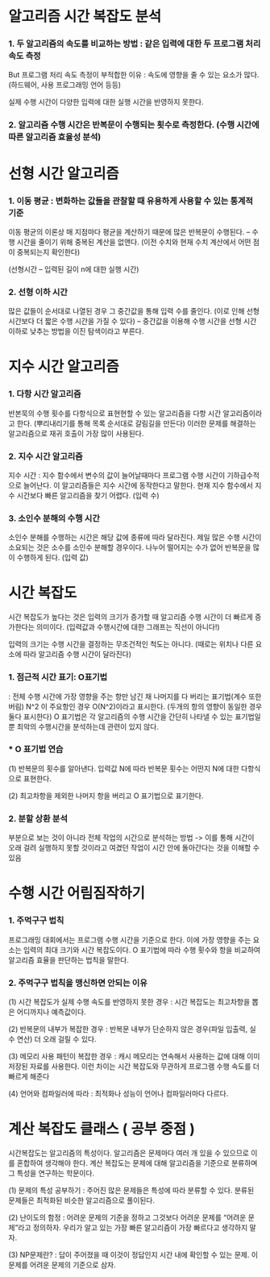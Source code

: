 # 알고리즘 시간 복잡도 분석

### 1. 두 알고리즘의 속도를 비교하는 방법 : 같은 입력에 대한 두 프로그램 처리 속도 측정

But 프로그램 처리 속도 측정이 부적합한 이유 : 속도에 영향을 줄 수 있는 요소가 많다.
(하드웨어, 사용 프로그래밍 언어 등등) 

실제 수행 시간이 다양한 입력에 대한 실행 시간을 반영하지 못한다.

### 2. 알고리즘 수행 시간은 반복문이 수행되는 횟수로 측정한다. (수행 시간에 따른 알고리즘 효율성 분석)


# 선형 시간 알고리즘

### 1. 이동 평균 : 변화하는 값들을 관찰할 때 유용하게 사용할 수 있는 통계적 기준
이동 평균의 이론상 매 지점마다 평균을 계산하기 때문에 많은 반복문이 수행된다. – 수행 시간을 줄이기 위해 중복된 계산을 없앤다. (이전 수치와 현재 수치 계산에서 어떤 점이 중복되는지 확인한다)

(선형시간 – 입력된 길이 n에 대한 실행 시간)

### 2. 선형 이하 시간
많은 값들이 순서대로 나열된 경우 그 중간값을 통해 입력 수를 줄인다. (이로 인해 선형 시간보다 더 짧은 수행 시간을 가질 수 있다) – 중간값을 이용해 수행 시간을 선형 시간 이하로 낮추는 방법을 이진 탐색이라고 부른다.


# 지수 시간 알고리즘

### 1. 다항 시간 알고리즘
반본묵의 수행 횟수를 다항식으로 표현현할 수 있는 알고리즘을 다항 시간 알고리즘이라고 한다. (뿌리내리기를 통해 목록 순서대로 갈림길을 만든다) 이러한 문제를 해결하는 알고리즘으로 재귀 호출이 가장 많이 사용된다.

### 2. 지수 시간 알고리즘
지수 시간 : 지수 함수에서 변수의 값이 늘어날때마다 프로그램 수행 시간이 기하급수적으로 늘어난다. 이 알고리즘들은 지수 시간에 동작한다고 말한다. 현재 지수 함수에서 지수 시간보다 빠른 알고리즘을 찾기 어렵다. (입력 수)

### 3. 소인수 분해의 수행 시간
소인수 분해를 수행하는 시간은 해당 값에 종류에 따라 달라진다. 제일 많은 수행 시간이 소요되는 것은 소수를 소인수 분해할 경우이다. 나누어 떨어지는 수가 없어 반복문을 많이 수행하게 된다. (입력 값)



# 시간 복잡도

시간 복잡도가 높다는 것은 입력의 크기가 증가할 때 알고리즘 수행 시간이 더 빠르게 증가한다는 의미이다.
(입력값과 수행시간에 대한 그래프는 직선이 아니다!)

입력의 크기는 수행 시간을 결정하는 무조건적인 척도는 아니다. 
(때로는 위치나 다른 요소에 따라 알고리즘 수행 시간이 달라진다)

### 1. 점근적 시간 표기: O표기법
: 전체 수행 시간에 가장 영향을 주는 항만 남긴 채 나머지를 다 버리는 표기법(계수 또한 버림)
N^2 이  주요항인 경우 O(N^2)이라고 표시한다.
(두개의 항의 영향이 동일한 경우 둘다 표시한다)
O 표기법은 각 알고리즘의 수행 시간을 간단히 나타낼 수 있는 표기법일 뿐 최악의 수행시간을 분석하는데 관련이 있지 않다.

### * O 표기법 연습

(1) 반복문의 횟수를 알아낸다. 입력값 N에 따라 반복문 횟수는 어떤지 N에 대한 다항식으로 표현한다.

(2) 최고차항을 제외한 나머지 항을 버리고 O 표기법으로 표기한다.

### 2. 분할 상환 분석
부분으로 보는 것이 아니라 전체 작업의 시간으로 분석하는 방법
-> 이를 통해 시간이 오래 걸려 실행하지 못할 것이라고 여겼던 작업이 시간 안에 돌아간다는 것을 이해할 수 있음

# 수행 시간 어림짐작하기

### 1. 주먹구구 법칙
프로그래밍 대회에서는 프로그램 수행 시간을 기준으로 한다. 이에 가장 영향을 주는 요소는 입력의 최대 크기와 시간 복잡도이다.
O 표기법에 따라 수행 횟수와 항을 비교하여 알고리즘 효율을 판단하는 법칙을 말한다.

### 2. 주먹구구 법칙을 맹신하면 안되는 이유

(1) 시간 복잡도가 실제 수행 속도를 반영하지 못한 경우
: 시간 복잡도는 최고차항을 뽑은 어디까지나 예측값이다.

(2) 반복문의 내부가 복잡한 경우
: 반복문 내부가 단순하지 않은 경우(파일 입출력, 실수 연산) 더 오래 걸릴 수 있다.

(3) 메모리 사용 패턴이 복잡한 경우
: 캐시 메모리는 연속해서 사용하는 값에 대해 이미 저장된 자료를 사용한다. 
이런 차이는 시간 복잡도와 무관하게 프로그램 수행 속도를 더 빠르게 해준다

(4) 언어와 컴파일러에 따라
: 최적화나 성능이 언어나 컴파일러마다 다르다.


# 계산 복잡도 클래스 ( 공부 중점 )

시간복잡도는 알고리즘의 특성이다. 알고리즘은 문제마다 여러 개 있을 수 있으므로 이를 혼합하여 생각해야 한다.
계산 복잡도는 문제에 대해 알고리즘을 기준으로 분류하며 그 특성을 연구하는 학문이다.

(1) 문제의 특성 공부하기 : 주어진 많은 문제들은 특성에 따라 분류할 수 있다. 
분류된 문제들은 최적화된 비슷한 알고리즘으로 풀이된다.

(2) 난이도의 함정 : 어려운 문제의 기준을 정하고 그것보다 어려운 문제를 “어려운 문제”라고 정의하자. 
우리가 알고 있는 가장 빠른 알고리즘이 가장 빠르다고 생각하지 말자.

(3) NP문제란? : 답이 주어졌을 때 이것이 정답인지 시간 내에 확인할 수 있는 문제. 
이 문제를 어려운 문제의 기준으로 삼자.




